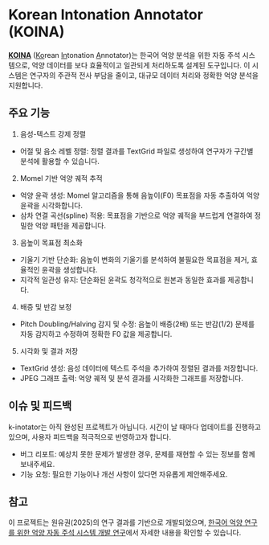 # Korean Intonation Annotator (KOINA)

<u><strong>KOINA</strong></u> (<u>Ko</u>rean <u>In</u>tonation <u>A</u>nnotator)는 한국어 억양 분석을 위한 자동 주석 시스템으로, 억양 데이터를 보다 효율적이고 일관되게 처리하도록 설계된 도구입니다.
이 시스템은 연구자의 주관적 전사 부담을 줄이고, 대규모 데이터 처리와 정확한 억양 분석을 지원합니다.

## 주요 기능
1. 음성-텍스트 강제 정렬
 - 어절 및 음소 레벨 정렬: 정렬 결과를 TextGrid 파일로 생성하여 연구자가 구간별 분석에 활용할 수 있습니다.
2. Momel 기반 억양 궤적 추적
 - 억양 윤곽 생성: Momel 알고리즘을 통해 음높이(F0) 목표점을 자동 추출하여 억양 윤곽을 시각화합니다.
 - 삼차 연결 곡선(spline) 적용: 목표점을 기반으로 억양 궤적을 부드럽게 연결하여 정밀한 억양 패턴을 제공합니다.
3. 음높이 목표점 최소화
 - 기울기 기반 단순화: 음높이 변화의 기울기를 분석하여 불필요한 목표점을 제거, 효율적인 윤곽을 생성합니다.
 - 지각적 일관성 유지: 단순화된 윤곽도 청각적으로 원본과 동일한 효과를 제공합니다.
4. 배증 및 반감 보정
 - Pitch Doubling/Halving 감지 및 수정: 음높이 배증(2배) 또는 반감(1/2) 문제를 자동 감지하고 수정하여 정확한 F0 값을 제공합니다.
5. 시각화 및 결과 저장
 - TextGrid 생성: 음성 데이터에 텍스트 주석을 추가하여 정렬된 결과를 저장합니다.
 - JPEG 그래프 출력: 억양 궤적 및 분석 결과를 시각화한 그래프를 저장합니다.

## 이슈 및 피드백
k-inotator는 아직 완성된 프로젝트가 아닙니다. 시간이 날 때마다 업데이트를 진행하고 있으며, 사용자 피드백을 적극적으로 반영하고자 합니다.

 - 버그 리포트: 예상치 못한 문제가 발생한 경우, 문제를 재현할 수 있는 정보를 함께 보내주세요.
 - 기능 요청: 필요한 기능이나 개선 사항이 있다면 자유롭게 제안해주세요.

## 참고
이 프로젝트는 원유권(2025)의 연구 결과를 기반으로 개발되었으며, [한국어 억양 연구를 위한 억양 자동 주석 시스템 개발 연구](링크)에서 자세한 내용을 확인할 수 있습니다.

